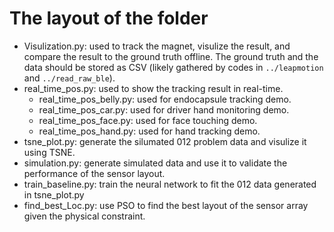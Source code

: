 # The layout of the folder
- Visulization.py: used to track the magnet, visulize the result, and compare the result to the ground truth offline. The ground truth and the data should be stored as CSV (likely gathered by codes in `../leapmotion` and `../read_raw_ble`).
- real_time_pos.py: used to show the tracking result in real-time.
    - real_time_pos_belly.py: used for endocapsule tracking demo.
    - real_time_pos_car.py: used for driver hand monitoring demo.
    - real_time_pos_face.py: used for face touching demo.
    - real_time_pos_hand.py: used for hand tracking demo.
- tsne_plot.py: generate the silumated 012 problem data and visulize it using TSNE.
- simulation.py: generate simulated data and use it to validate the performance of the sensor layout.
- train_baseline.py: train the neural network to fit the 012 data generated in tsne_plot.py
- find_best_Loc.py: use PSO to find the best layout of the sensor array given the physical constraint.